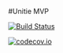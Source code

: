 #Unitie MVP


[![Build Status](https://travis-ci.org/Unitie-FAC/Unitie-MVP.svg)](https://travis-ci.org/Unitie-FAC/Unitie-MVP)

[![codecov.io](https://codecov.io/github/Unitie-FAC/Unitie-MVP/coverage.svg?branch=master)](https://codecov.io/github/Unitie-FAC/Unitie-MVP?branch=master)

